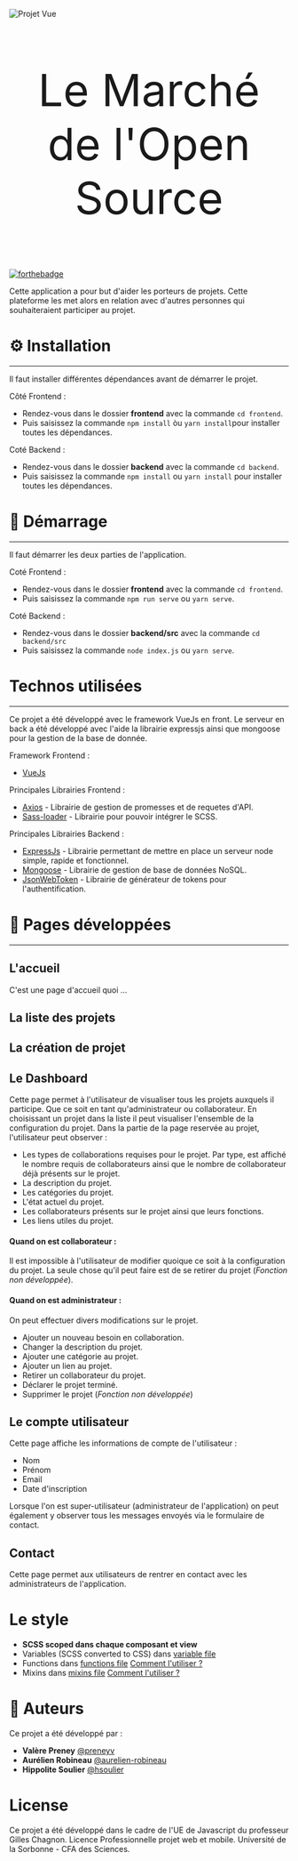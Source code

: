 
![Projet Vue](./src/assets/logo.png "Projet Vue")
<p align="center" style="font-size:80px">
   Le Marché de l'Open Source
</p>

[![forthebadge](http://forthebadge.com/images/badges/built-with-love.svg)](http://forthebadge.com) 

Cette application a pour but d'aider les porteurs de projets. Cette plateforme les met alors en relation avec d'autres personnes qui souhaiteraient participer au projet.

# ⚙ Installation
***

Il faut installer différentes dépendances avant de démarrer le projet.

Côté Frontend :
- Rendez-vous dans le dossier **frontend** avec la commande ```cd frontend```.
- Puis saisissez la commande ```npm install``` òu ```yarn install```pour installer toutes les dépendances.

Coté Backend : 
- Rendez-vous dans le dossier **backend** avec la commande ```cd backend```.
- Puis saisissez la commande ```npm install``` ou ```yarn install``` pour installer toutes les dépendances.

# 🚀  Démarrage
***

Il faut démarrer les deux parties de l'application.

Coté Frontend :
- Rendez-vous dans le dossier **frontend** avec la commande ```cd frontend```.
- Puis saisissez la commande ```npm run serve``` ou ```yarn serve```.

Coté Backend :
- Rendez-vous dans le dossier **backend/src** avec la commande ```cd backend/src```
- Puis saisissez la commande ```node index.js``` ou ```yarn serve```.

#  Technos utilisées
***

Ce projet a été développé avec le framework VueJs en front. Le serveur en back a été développé avec l'aide la librairie expressjs ainsi que mongoose pour la gestion de la base de donnée.

Framework Frontend :
* [VueJs](https://vuejs.org/)

Principales Librairies Frontend :
* [Axios](https://www.npmjs.com/package/axios) - Librairie de gestion de promesses et de requetes d'API.
* [Sass-loader](https://www.npmjs.com/package/sass-loader)  - Librairie pour pouvoir intégrer le SCSS.

Principales Librairies Backend :
* [ExpressJs](https://expressjs.com/fr/) - Librairie permettant de mettre en place un serveur node simple, rapide et fonctionnel.
* [Mongoose](https://mongoosejs.com/) - Librairie de gestion de base de données NoSQL. 
* [JsonWebToken](https://www.npmjs.com/package/jsonwebtoken) - Librairie de générateur de tokens pour l'authentification.

# 📖 Pages développées
***

## L'accueil
C'est une page d'accueil quoi ...

## La liste des projets

## La création de projet

## Le Dashboard
Cette page permet à l'utilisateur de visualiser tous les projets auxquels il participe. Que ce soit en tant qu'administrateur ou collaborateur.
En choisissant un projet dans la liste il peut visualiser l'ensemble de la configuration du projet.
Dans la partie de la page reservée au projet, l'utilisateur peut observer :
* Les types de collaborations requises pour le projet. 
  Par type, est affiché le nombre requis de collaborateurs ainsi que  le nombre de collaborateur déjà présents sur le projet.
* La description du projet.
* Les catégories du projet.
* L'état actuel du projet.
* Les collaborateurs présents sur le projet ainsi que leurs fonctions.
* Les liens utiles du projet.

#### Quand on est collaborateur :
Il est impossible à l'utilisateur de modifier quoique ce soit à la configuration du projet.
La seule chose qu'il peut faire est de se retirer du projet (*Fonction non développée*).

#### Quand on est administrateur :
On peut effectuer divers modifications sur le projet.
* Ajouter un nouveau besoin en collaboration.
* Changer la description du projet.
* Ajouter une catégorie au projet.
* Ajouter un lien au projet.
* Retirer un collaborateur du projet.
* Déclarer le projet terminé.
* Supprimer le projet (*Fonction non développée*)

## Le compte utilisateur
Cette page affiche les informations de compte de l'utilisateur :
* Nom
* Prénom
* Email
* Date d'inscription

Lorsque l'on est super-utilisateur (administrateur de l'application) on peut également y observer tous les messages 
envoyés via le formulaire de contact.

## Contact
Cette page permet aux utilisateurs de rentrer en contact avec les administrateurs de l'application.

# Le style
-   **SCSS scoped dans chaque composant et view**
-   Variables (SCSS converted to CSS) dans [variable file](./src/scss/abstracts/_variables.scss)
-   Functions dans [functions file](./src/scss/abstracts/_mixins.scss) [Comment l'utiliser ?](https://sass-lang.com/documentation/at-rules/function)
-   Mixins dans [mixins file](./src/scss/abstracts/_mixins.scss) [Comment l'utiliser ?](https://sass-lang.com/documentation/at-rules/mixin)

# 🧐 Auteurs
Ce projet a été développé par :
* **Valère Preney** [@preneyv](https://github.com/preneyv)
* **Aurélien Robineau** [@aurelien-robineau](https://github.com/aurelien-robineau)
* **Hippolite Soulier** [@hsoulier](https://github.com/hsoulier)

# License
Ce projet a été développé dans le cadre de l'UE de Javascript du professeur Gilles Chagnon.
Licence Professionnelle projet web et mobile.
Université de la Sorbonne - CFA des Sciences.




